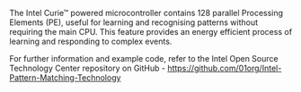 The Intel Curie&trade; powered microcontroller contains 128 parallel Processing Elements (PE), useful for learning and recognising patterns without requiring the main CPU. This feature provides an energy efficient process of learning and responding to complex events.  

For further information and example code, refer to the Intel Open Source Technology Center repository on GitHub - https://github.com/01org/Intel-Pattern-Matching-Technology
